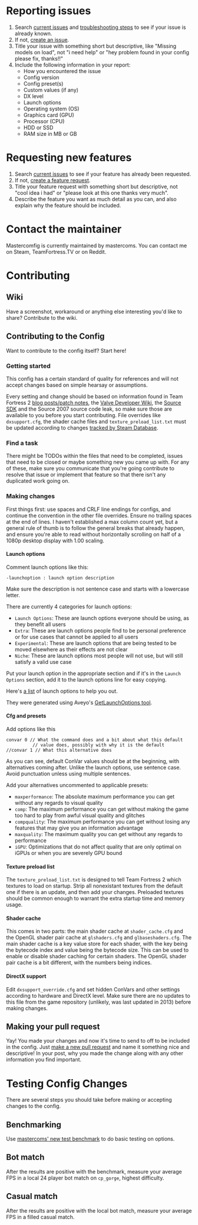 # Reporting issues

1. Search [current issues](https://github.com/mastercoms/tf2cfg/issues)
and [troubleshooting steps](https://github.com/mastercoms/tf2cfg/wiki/Troubleshooting)
to see if your issue is already known.
2. If not, [create an issue](https://github.com/mastercoms/tf2cfg/issues/new).
3. Title your issue with something short but descriptive, like "Missing models on load",
not "i need help" or "hey problem found in your config please fix, thanks!!"
4. Include the following information in your report:
    * How you encountered the issue
    * Config version
    * Config preset(s)
    * Custom values (if any)
    * DX level
    * Launch options
    * Operating system (OS)
    * Graphics card (GPU)
    * Processor (CPU)
    * HDD or SSD
    * RAM size in MB or GB

# Requesting new features

1. Search [current issues](https://github.com/mastercoms/tf2cfg/issues)
to see if your feature has already been requested.
2. If not, [create a feature request](https://github.com/mastercoms/tf2cfg/issues/new).
3. Title your feature request with something short but descriptive, not "cool idea i had" or "please look at this one thanks very much".
4. Describe the feature you want as much detail as you can, and also explain why the feature should be included.

# Contact the maintainer

Mastercomfig is currently maintained by mastercoms. You can contact me on Steam, TeamFortress.TV or on Reddit.

# Contributing

## Wiki

Have a screenshot, workaround or anything else interesting you'd like to share? Contribute to the wiki.

## Contributing to the Config

Want to contribute to the config itself? Start here!

### Getting started

This config has a certain standard of quality for references and will not accept changes based on simple hearsay
or assumptions.

Every setting and change should be based on information
found in Team Fortress 2 [blog posts/patch notes](http://www.teamfortress.com/), 
the [Valve Developer Wiki](https://developer.valvesoftware.com/wiki/SDK_Docs),
the [Source SDK](https://github.com/ValveSoftware/source-sdk-2013) and the Source 2007 source code leak, so make
sure those are available to you before you start contributing. File overrides like `dxsupport.cfg`, the shader cache files
and `texture_preload_list.txt` must be updated according to changes
[tracked by Steam Database](https://github.com/SteamDatabase/GameTracking-TF2).

### Find a task

There might be TODOs within the files that need to be completed, issues that need to be closed or maybe something new
you came up with. For any of these, make sure you communicate that you're going contribute to resolve that issue or
implement that feature so that there isn't any duplicated work going on.

### Making changes

First things first: use spaces and CRLF line endings for configs, and continue the convention in the other file overrides.
Ensure no trailing spaces at the end of lines. I haven't established a max column count yet, but a general rule of thumb is
to follow the general breaks that already happen, and ensure you're able to read without horizontally scrolling on half
of a 1080p desktop display with 1.00 scaling.

#### Launch options

Comment launch options like this:

`-launchoption : launch option description`

Make sure the description is not sentence case and starts with a lowercase letter.

There are currently 4 categories for launch options: 

* `Launch Options`: These are launch options everyone should be using, as they benefit all users
* `Extra`: These are launch options people find to be personal preference or for use cases that cannot be applied to all users
* `Experimental`: These are launch options that are being tested to be moved elsewhere as their effects are not clear
* `Niche`: These are launch options most people will not use, but will still satisfy a valid use case

Put your launch option in the appropriate section and if it's in the `Launch Options` section, add it to the launch options line
for easy copying.

Here's [a list](https://gist.github.com/mastercoms/12c51b171e2d3589eedc6bc9905e8f5e) of launch options to help you out.

They were generated using Aveyo's [GetLaunchOptions tool](https://github.com/AveYo/D-OPTIMIZER/blob/master/GetLaunchOptions.bat).

#### Cfg and presets

Add options like this

```
convar 0 // What the command does and a bit about what this default
          // value does, possibly with why it is the default
//convar 1 // What this alternative does
```

As you can see, default ConVar values should be at the beginning, with alternatives coming after.
Unlike the launch options, use sentence case. Avoid punctuation unless using multiple sentences.

Add your alternatives uncommented to applicable presets:

* `maxperformance`: The absolute maximum performance you can get without any regards to visual quality
* `comp`: The maximum performance you can get without making the game too hard to play from awful visual quality and glitches
* `compquality`: The maximum performance you can get without losing any features that may give you an information advantage
* `maxquality`: The maximum quality you can get without any regards to performance
* `iGPU`: Optimizations that do not affect quality that are only optimal on iGPUs or when you are severely GPU bound

#### Texture preload list

The `texture_preload_list.txt` is designed to tell Team Fortress 2 which textures to load on startup.
Strip all nonexistant textures from the default one if there is an update, and then add your changes.
Preloaded textures should be common enough to warrant the extra startup time and memory usage.

#### Shader cache

This comes in two parts: the main shader cache at `shader_cache.cfg` and the OpenGL shader pair cache at `glshaders.cfg`
and `glbaseshaders.cfg`. The main shader cache is a key value store for each shader, with the key being the bytecode index
and value being the bytecode size. This can be used to enable or disable shader caching for certain shaders. The OpenGL
shader pair cache is a bit different, with the numbers being indices.

#### DirectX support

Edit `dxsupport_override.cfg` and set hidden ConVars and other settings according to hardware and DirectX level.
Make sure there are no updates to this file from the game repository (unlikely, was last updated in 2013) before making changes.

## Making your pull request

Yay! You made your changes and now it's time to send to off to be included in the config. Just 
[make a new pull request](https://github.com/mastercoms/tf2cfg/compare) and name it something nice and
descriptive! In your post, why you made the change along with any other information you find important.

# Testing Config Changes

There are several steps you should take before making or accepting changes to the config.

## Benchmarking

Use [mastercoms' new test benchmark](https://mega.nz/#!f8tlhDhR!nYgghqybOK15ObUykEczewB3242XHb_bJ4JP0rv1q6k) to do basic testing on options.

## Bot match

After the results are positive with the benchmark, measure your average FPS in a local 24 player bot match on `cp_gorge`, highest difficulty.

## Casual match

After the results are positive with the local bot match, measure your average FPS in a filled casual match.
